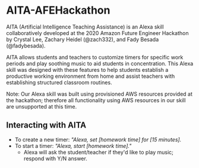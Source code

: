 # AITA-AFEHackathon
AITA (Artificial Intelligence Teaching Assistance) is an Alexa skill collaboratively developed at the 2020 Amazon Future Engineer Hackathon by Crystal Lee, Zachary Heidel (@zach332), and Fady Besada (@fadybesada). 

AITA allows students and teachers to customize timers for specific work periods and play soothing music to aid students in concentration. This Alexa skill was designed with these features to help students establish a productive working environment from home and assist teachers with establishing structured classroom routines. 

Note: Our Alexa skill was built using provisioned AWS resources provided at the hackathon; therefore all functionality using AWS resources in our skill are unsupported at this time. 

## Interacting with AITA
- To create a new timer: <em>"Alexa, set [homework time] for [15 minutes]. </em>
- To start a timer: <em>"Alexa, start [homework time]." </em>
  - Alexa will ask the student/teacher if they'd like to play music; respond with Y/N answer. 
